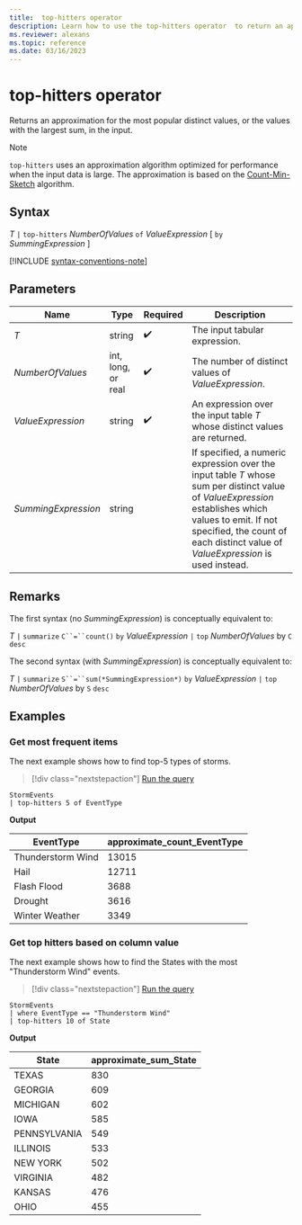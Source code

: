 ```yaml
---
title:  top-hitters operator
description: Learn how to use the top-hitters operator  to return an approximation for the most popular distinct values in the input.
ms.reviewer: alexans
ms.topic: reference
ms.date: 03/16/2023
---
```

# top-hitters operator

Returns an approximation for the most popular distinct values, or the values
with the largest sum, in the input.

> [!NOTE]
> `top-hitters` uses an approximation algorithm optimized for performance
> when the input data is large.
> The approximation is based on the [Count-Min-Sketch](https://en.wikipedia.org/wiki/Count%E2%80%93min_sketch) algorithm.  

## Syntax

*T* `|` `top-hitters` *NumberOfValues* `of` *ValueExpression* [ `by` *SummingExpression* ]

[!INCLUDE [syntax-conventions-note](../../includes/syntax-conventions-note.md)]

## Parameters

| Name | Type | Required | Description |
|--|--|--|--|
| *T* | string |  :heavy_check_mark: | The input tabular expression.|
| *NumberOfValues* | int, long, or real |  :heavy_check_mark: | The number of distinct values of *ValueExpression*.|
| *ValueExpression* | string |  :heavy_check_mark: | An expression over the input table *T* whose distinct values are returned.|
| *SummingExpression* | string | | If specified, a numeric expression over the input table *T* whose sum per distinct value of *ValueExpression* establishes which values to emit. If not specified, the count of each distinct value of *ValueExpression*  is used instead.|

## Remarks

The first syntax (no *SummingExpression*) is conceptually equivalent to:

*T*
`|` `summarize` `C``=``count()` `by` *ValueExpression*
`|` `top` *NumberOfValues* by `C` `desc`

The second syntax (with *SummingExpression*) is conceptually equivalent to:

*T*
`|` `summarize` `S``=``sum(*SummingExpression*)` `by` *ValueExpression*
`|` `top` *NumberOfValues* by `S` `desc`

## Examples

### Get most frequent items

The next example shows how to find top-5 types of storms.

> [!div class="nextstepaction"]
> <a href="https://dataexplorer.azure.com/clusters/help/databases/Samples?query=H4sIAAAAAAAAAwsuyS/KdS1LzSsp5qpRKMkv0M3ILClJLSpWMFXIT1MAy4RUFqQCAFP10SMoAAAA" target="_blank">Run the query</a>

```kusto
StormEvents
| top-hitters 5 of EventType 
```

**Output**

| EventType | approximate_count_EventType |
|---|---|
| Thunderstorm Wind | 13015 |
| Hail | 12711 |
| Flash Flood | 3688 |
| Drought | 3616 |
| Winter Weather | 3349 |

### Get top hitters based on column value

The next example shows how to find the States with the most "Thunderstorm Wind" events.

> [!div class="nextstepaction"]
> <a href="https://dataexplorer.azure.com/clusters/help/databases/Samples?query=H4sIAAAAAAAAAwsuyS/KdS1LzSsp5qpRKM9ILUpVAHNDKgtSFWxtFZRCMkrzUlKLikEKFcIz81KUgApL8gt0MzJLSoDiCoYGCvlpCsEliSWpAPMxVM5OAAAA" target="_blank">Run the query</a>

```kusto
StormEvents
| where EventType == "Thunderstorm Wind"
| top-hitters 10 of State 
```

**Output**

| State | approximate_sum_State |
|---|---|
| TEXAS | 830 |
| GEORGIA | 609 |
| MICHIGAN | 602 |
| IOWA | 585 |
| PENNSYLVANIA | 549 |
| ILLINOIS | 533 |
| NEW YORK | 502 |
| VIRGINIA | 482 |
| KANSAS | 476 |
| OHIO | 455 |
